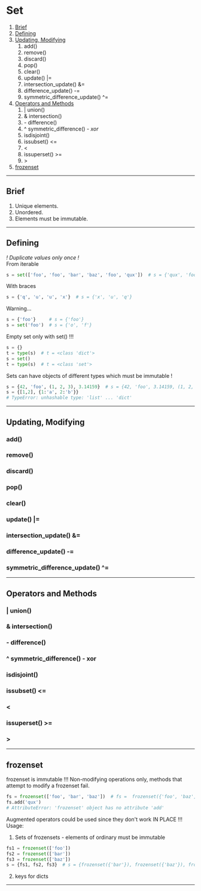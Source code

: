 # Set
1. [Brief]()  
2. [Defining]()
3. [Updating, Modifying]()
   1. add()
   2. remove()
   3. discard()
   4. pop()
   5. clear()
   6. update() |=
   7. intersection_update() &=
   8. difference_update() -=
   9. symmetric_difference_update() ^=
4. [Operators and Methods]()
   1. | union()
   2. & intersection()
   3. \- difference()
   4. \^ symmetric_difference() - *xor*
   5. isdisjoint()
   6. issubset() <=
   7. <
   8. issuperset() >=
   9. \>
5. [frozenset]()
--- 

## Brief
1. Unique elements.
2. Unordered.  
3. Elements must be immutable.  

---

## Defining  
*! Duplicate values only once !*  
From iterable
```python
s = set(['foo', 'foo', 'bar', 'baz', 'foo', 'qux'])  # s = {'qux', 'foo', 'bar', 'baz'}
```
With braces
```python
s = {'q', 'u', 'u', 'x'}  # s = {'x', 'u', 'q'}
```
Warning...
```python
s = {'foo'}     # s = {'foo'}
s = set('foo')  # s = {'o', 'f'}
```
Empty set only with set() !!!
```python
s = {}
t = type(s)  # t = <class 'dict'>
s = set()
t = type(s)  # t = <class 'set'>
```
Sets can have objects of different types which must be immutable !
```python
s = {42, 'foo', (1, 2, 3), 3.14159}  # s = {42, 'foo', 3.14159, (1, 2, 3)}
s = {[1,2], {1:'a', 2:'b'}}
# TypeError: unhashable type: 'list' ... 'dict' 
```

---

## Updating, Modifying
### add()
### remove()
### discard()
### pop()
### clear()
### update() |=
### intersection_update() &=
### difference_update() -=
### symmetric_difference_update() ^=

---

## Operators and Methods
### | union()
### & intersection()
### - difference()
### ^ symmetric_difference() - xor
### isdisjoint()
### issubset() <=
### <
### issuperset() >=
### \>

---

## frozenset
frozenset is immutable !!!
Non-modifying operations only, methods that attempt to modify a frozenset fail.  
```python
fs = frozenset(['foo', 'bar', 'baz'])  # fs =  frozenset({'foo', 'baz', 'bar'})
fs.add('qux')
# AttributeError: 'frozenset' object has no attribute 'add'
```
Augmented operators could be used since they don't work IN PLACE !!!  
Usage:
1. Sets of frozensets - elements of ordinary must be immutable
```python
fs1 = frozenset(['foo'])
fs2 = frozenset(['bar'])
fs3 = frozenset(['baz'])
s = {fs1, fs2, fs3}  # s = {frozenset({'bar'}), frozenset({'baz'}), frozenset({'foo'})}
```
2. keys for dicts  

---